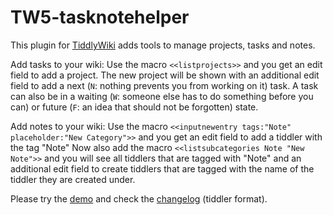 # TW5-tasknotehelper

This plugin for
[TiddlyWiki](https://tiddlywiki.com)
adds tools to manage projects, tasks and notes.

Add tasks to your wiki: Use the macro
`<<listprojects>>`
and you get an edit
field to add a project. The new project will be shown with an additional edit
field to add a next (`N`: nothing prevents you from working on it) task. A task
can also be in a waiting (`W`: someone else has to do something before you can)
or future (`F`: an idea that should not be forgotten) state.

Add notes to your wiki: Use the macro
`<<inputnewentry tags:"Note" placeholder:"New Category">>`
and you get an edit field to add a tiddler with the tag "Note" Now also add the
macro
`<<listsubcategories Note "New Note">>`
and you will see all tiddlers that are tagged with "Note" and an additional
edit field to create tiddlers that are tagged with the name of the tiddler they
are created under.

Please try the [demo](https://stumpy-dirge-86.tiddlyhost.com/)
and check the
[changelog](plugins/tasknotehelper/changelog.tid)
(tiddler format).
